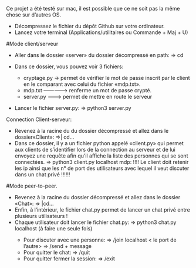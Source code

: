 Ce projet a été testé sur mac, il est possible que ce ne soit pas la même chose sur d’autres OS.

- Décompressez le fichier du dépôt Github sur votre ordinateur.
- Lancez votre terminal (Applications/utilitaires ou Commande + Maj + U)

#Mode client/serveur
- Aller dans le dossier «server» du dossier décompressé en path:
     => cd <path>
- Dans ce dossier, vous pouvez voir 3 fichiers: 

	- cryptage.py -> permet de vérifier le mot de passe inscrit par le client en le comparant avec celui du fichier «mdp.txt».
	- mdp.txt ————-> renferme un mot de passe crypté.
	- server.py ——-> permet de mettre en route le serveur

- Lancer le fichier server.py:
	=> python3 server.py

Connection Client-serveur:
- Revenez à la racine du du dossier décompressé et allez dans le dossier«Client»:
	=>| cd…
- Dans ce dossier, il y a un fichier python appelé «client.py» qui permet aux clients de s’identifier lors de la connection au serveur et de lui envoyez une requête afin qu’il affiche la liste des personnes qui se sont connectées.
	=> python3 client.py localhost mdp:<port>
!!!! Le client doit retenir les ip ainsi que les n° de port des utilisateurs avec lequel il veut discuter dans un chat privé !!!!!! 

#Mode peer-to-peer.
- Revenez à la racine du dossier décompressé et allez dans le dossier «Chat»:
	=> |cd… 
- Enfin, à l’intérieur, le fichier chat.py permet de lancer un chat privé entre plusieurs utilisateurs ! 
- Chaque utilisateur doit lancer le fichier chat.py:
	=> python3 chat.py localhost <port> (à faire une seule fois)
  - Pour discuter avec une personne:
	=> /join localhost < le port de l’autre>
	=> /send + message
  - Pour quitter le chat:
	=> /quit
  - Pour quitter fermer la session: 
	=> /exit

	
